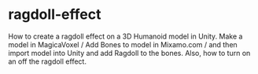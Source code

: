 # ragdoll-effect
How to create a ragdoll effect on a 3D Humanoid model in Unity.   Make a model in MagicaVoxel / Add Bones to model in Mixamo.com / and then import model into Unity and add Ragdoll to the bones.  Also, how to turn on an off the ragdoll effect. 
